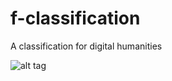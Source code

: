 # f-classification
A classification for digital humanities

![alt tag](https://github.com/fadebiaye/Grotesk-Nouveau/blob/master/documentation/images/nouveau%20grotesk_glyphs_01.png)

